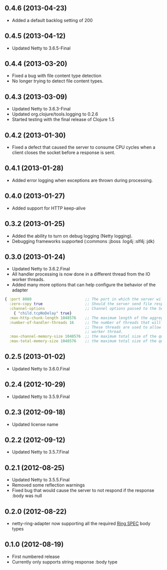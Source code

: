 ## 0.4.6 (2013-04-23)
* Added a default backlog setting of 200

## 0.4.5 (2013-04-12)
* Updated Netty to 3.6.5-Final

## 0.4.4 (2013-03-20)
* Fixed a bug with file content type detection
* No longer trying to detect file content types.

## 0.4.3 (2013-03-09)
* Updated Netty to 3.6.3-Final
* Updated org.clojure/tools.logging to 0.2.6
* Started testing with the final release of Clojure 1.5

## 0.4.2 (2013-01-30)
* Fixed a defect that caused the server to consume CPU cycles when a client closes the socket before a response is sent.

## 0.4.1 (2013-01-28)
* Added error logging when exceptions are thrown during processing.

## 0.4.0 (2013-01-27)
* Added support for HTTP keep-alive

## 0.3.2 (2013-01-25)
* Added the ability to turn on debug logging (Netty logging).
* Debugging frameworks supported (:commons :jboss :log4j :slf4j :jdk)

## 0.3.0 (2013-01-24)
* Updated Netty to 3.6.2.Final
* All handler processing is now done in a different thread from the IO worker threads.
* Added many more options that can help configure the behavior of the adapter

```clj
{ :port 8080                        ;; The port in which the server will be listening for requests
  :zero-copy true                   ;; Should the server send file response bodies with Netty's FileRegion functionality
  :channel-options                  ;; Channel options passed to the ServerBootstrap.setOptions
    { "child.tcpNoDelay" true}
  :max-http-chunk-length 1048576    ;; The maximum length of the aggregated content
  :number-of-handler-threads 16     ;; The number of threads that will be used to handle requests.
                                    ;; These threads are used to allow the handler function to work without blocking an I/O
                                    ;; worker thread.
  :max-channel-memory-size 1048576  ;; the maximum total size of the queued events per channel
  :max-total-memory-size 1048576    ;; the maximum total size of the queued events
```

## 0.2.5 (2013-01-02)
* Updated Netty to 3.6.0.Final

## 0.2.4 (2012-10-29)
* Updated Netty to 3.5.9.Final

## 0.2.3 (2012-09-18)
* Updated license name

## 0.2.2 (2012-09-12)
* Updated Netty to 3.5.7.Final

## 0.2.1 (2012-08-25)

* Updated Netty to 3.5.5.Final
* Removed some reflection warnings
* Fixed bug that would cause the server to not respond if the response :body was null

## 0.2.0 (2012-08-22)

* netty-ring-adapter now supporting all the required [Ring SPEC](https://github.com/ring-clojure/ring/blob/master/SPEC) body types

## 0.1.0 (2012-08-19)

* First numbered release
* Currently only supports string response :body type
